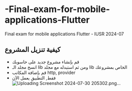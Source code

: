 # -Final-exam-for-mobile-applications-Flutter
  Final exam for mobile applications Flutter - IUSR 2024-07


## كيفية تنزيل المشروع 
- قم بإنشاء مشروع جديد على حاسوبك
- انسخ مجلد الـ lib ومن ثم استبدله مع مجلد lib الخاص بمشروعك
- قم بإضافة المكاتب http, provider
- فقط, التطبيق يعمل الآن
![Uploading Screenshot 2024-07-30 205302.png…]()
